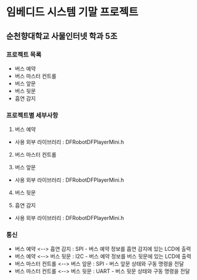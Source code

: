 # 임베디드 시스템 기말 프로젝트
## 순천향대학교 사물인터넷 학과 5조
### 프로젝트 목록
- 버스 예약
- 버스 마스터 컨트롤
- 버스 앞문
- 버스 뒷문
- 흡연 감지

### 프로젝트별 세부사항
1. 버스 예약
- 사용 외부 라이브러리 : DFRobotDFPlayerMini.h

2. 버스 마스터 컨트롤

3. 버스 앞문
- 사용 외부 라이브러리 : DFRobotDFPlayerMini.h

4. 버스 뒷문

5. 흡연 감지
- 사용 외부 라이브러리 : DFRobotDFPlayerMini.h

### 통신
- 버스 예약 <--> 흡연 감지 : SPI - 버스 예약 정보를 흡연 감지에 있는 LCD에 출력
- 버스 예약 <--> 버스 뒷문 : I2C - 버스 예약 정보를 버스 뒷문에 있는 LCD에 출력
- 버스 마스터 컨트롤 <--> 버스 앞문 : SPI - 버스 앞문 상태와 구동 명령을 전달
- 버스 마스터 컨트롤 <--> 버스 뒷문 : UART - 버스 뒷문 상태와 구동 명령을 전달